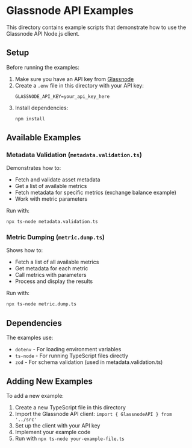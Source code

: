 # Glassnode API Examples

This directory contains example scripts that demonstrate how to use the Glassnode API Node.js client.

## Setup

Before running the examples:

1. Make sure you have an API key from [Glassnode](https://docs.glassnode.com/)
2. Create a `.env` file in this directory with your API key:
   ```
   GLASSNODE_API_KEY=your_api_key_here
   ```
3. Install dependencies:
   ```bash
   npm install
   ```

## Available Examples

### Metadata Validation (`metadata.validation.ts`)

Demonstrates how to:
- Fetch and validate asset metadata 
- Get a list of available metrics
- Fetch metadata for specific metrics (exchange balance example)
- Work with metric parameters

Run with:
```bash
npx ts-node metadata.validation.ts
```

### Metric Dumping (`metric.dump.ts`)

Shows how to:
- Fetch a list of all available metrics
- Get metadata for each metric
- Call metrics with parameters
- Process and display the results

Run with:
```bash
npx ts-node metric.dump.ts
```

## Dependencies

The examples use:
- `dotenv` - For loading environment variables
- `ts-node` - For running TypeScript files directly
- `zod` - For schema validation (used in metadata.validation.ts)

## Adding New Examples

To add a new example:
1. Create a new TypeScript file in this directory
2. Import the Glassnode API client: `import { GlassnodeAPI } from '../src'`
3. Set up the client with your API key
4. Implement your example code
5. Run with `npx ts-node your-example-file.ts` 
